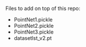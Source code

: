 Files to add on top of this repo:

- PointNet1.pickle
- PointNet2.pickle
- PointNet3.pickle
- datasetlst_v2.pt
